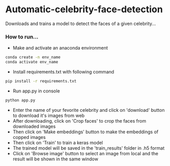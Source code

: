 # Automatic-celebrity-face-detection
Downloads and trains a model to detect the faces of a given celebrity...

### How to run...
* Make and activate an anaconda environment
```sh
conda create -n env_name
conda activate env_name
```
* Install requirements.txt with following command
```sh
pip install -r requirements.txt
```
* Run app.py in console
```sh
python app.py
```
* Enter the name of your fevorite celebrity and click on 'download' button to download it's images from web
* After downloading, click on 'Crop faces' to crop the faces from downloaded images
* Then click on 'Make embeddings' button to make the embeddings of copped images
* Then click on 'Train' to train a keras model
* The trained model will be saved in the 'train_results' folder in .h5 format
* Click on 'Browse image' button to select an image from local and the result will be shown in the same window
